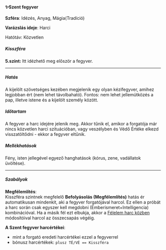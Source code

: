 #### ✨Szent fegyver


**Szféra**: Idézés, Anyag, Mágia(Tradíció)

**Varázslás ideje**: Harci

Hatótáv: Közvetlen

##### Kisszféra

**5.szint:** Itt idézhető meg először a fegyver.

---
##### Hatás

 A kijelölt szövetséges kezében megjelenik egy olyan kézifegyver, amihez legjobban ért (nem lehet távolbaható). Fontos: nem lehet jellemütközés a pap, illetve istene és a kijelölt személy között.

##### Időtartam

A fegyver a harc idejére jelenik meg. Akkor tűnik el, amikor a forgatója már nincs közvetlen harci szituációban, vagy veszélyben és Védő Értéke elkezd visszatöltődni - ekkor a fegyver eltűnik.

##### Mellékhatások

Fény, isten jellegével egyező hanghatások (kórus, zene, vadállatok üvöltése).

---
##### Szabályok

**Megfélemlítés**:\
Kisszféra szintnek megfelelő **Befolyásolás (Megfélemlítés)** hatás ér automatikusan mindenkit, aki a fegyver forgatójával harcol. Ez ellen a próbát a harc során csak egyszer kell megdobni (Emberismeret+Intelligencia) kombinációval. Ha a másik fél ezt elbukja, akkor a [Félelem harc közben](../064_01_harci_helyzetek.md#f%C3%A9lelem-harc-k%C3%B6zben) módosítóival harcol az összecsapás végéig.

**A Szent fegyver harcértékei**:
- mint a forgató eredeti harcértékei ezzel a fegyverrel
- bónusz harcértékek: `plusz TÉ/VÉ == Kisszféra`
